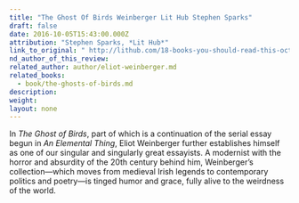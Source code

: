 ```yaml
---
title: "The Ghost Of Birds Weinberger Lit Hub Stephen Sparks"
draft: false
date: 2016-10-05T15:43:00.000Z
attribution: "Stephen Sparks, *Lit Hub*"
link_to_original: " http://lithub.com/18-books-you-should-read-this-october/"
nd_author_of_this_review:
related_author: author/eliot-weinberger.md
related_books:
  - book/the-ghosts-of-birds.md
description:
weight:
layout: none
---
```

In *The Ghost of Birds*, part of which is a continuation of the serial essay begun in *An Elemental Thing*, Eliot Weinberger further establishes himself as one of our singular and singularly great essayists. A modernist with the horror and absurdity of the 20th century behind him, Weinberger’s collection—which moves from medieval Irish legends to contemporary politics and poetry—is tinged humor and grace, fully alive to the weirdness of the world.

